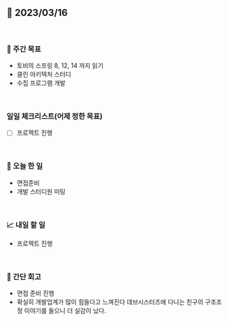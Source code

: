 ## 📅 2023/03/16

<br/>

### 🏹 주간 목표

- 토비의 스프링 8, 12, 14 까지 읽기
- 클린 아키텍처 스터디
- 수집 프로그램 개발

<br/>

### 일일 체크리스트(어제 정한 목표)

- [ ] 프로젝트 진행

<br/>

### 💯 오늘 한 일

- 면접준비
- 개발 스터디원 미팅

<br/>

### 📈 내일 할 일

- 프로젝트 진행

<br/>

### 🧐 간단 회고

- 면접 준비 진행
- 확실히 개발업계가 많이 힘들다고 느껴진다 데브시스터즈에 다니는 친구의 구조조정 이야기를 들으니 더 실감이 났다.
